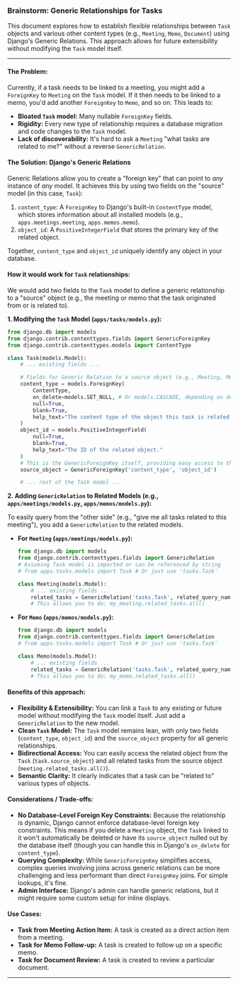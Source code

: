 ### Brainstorm: Generic Relationships for Tasks

This document explores how to establish flexible relationships between `Task` objects and various other content types (e.g., `Meeting`, `Memo`, `Document`) using Django's Generic Relations. This approach allows for future extensibility without modifying the `Task` model itself.

---

#### **The Problem:**

Currently, if a task needs to be linked to a meeting, you might add a `ForeignKey` to `Meeting` on the `Task` model. If it then needs to be linked to a memo, you'd add another `ForeignKey` to `Memo`, and so on. This leads to:

*   **Bloated `Task` model:** Many nullable `ForeignKey` fields.
*   **Rigidity:** Every new type of relationship requires a database migration and code changes to the `Task` model.
*   **Lack of discoverability:** It's hard to ask a `Meeting` "what tasks are related to me?" without a reverse `GenericRelation`.

#### **The Solution: Django's Generic Relations**

Generic Relations allow you to create a "foreign key" that can point to *any* instance of *any* model. It achieves this by using two fields on the "source" model (in this case, `Task`):

1.  `content_type`: A `ForeignKey` to Django's built-in `ContentType` model, which stores information about all installed models (e.g., `apps.meetings.meeting`, `apps.memos.memo`).
2.  `object_id`: A `PositiveIntegerField` that stores the primary key of the related object.

Together, `content_type` and `object_id` uniquely identify any object in your database.

#### **How it would work for `Task` relationships:**

We would add two fields to the `Task` model to define a generic relationship to a "source" object (e.g., the meeting or memo that the task originated from or is related to).

**1. Modifying the `Task` Model (`apps/tasks/models.py`):**

```python
from django.db import models
from django.contrib.contenttypes.fields import GenericForeignKey
from django.contrib.contenttypes.models import ContentType

class Task(models.Model):
    # ... existing fields ...

    # Fields for Generic Relation to a source object (e.g., Meeting, Memo)
    content_type = models.ForeignKey(
        ContentType,
        on_delete=models.SET_NULL, # Or models.CASCADE, depending on desired behavior
        null=True,
        blank=True,
        help_text="The content type of the object this task is related to (e.g., Meeting, Memo)."
    )
    object_id = models.PositiveIntegerField(
        null=True,
        blank=True,
        help_text="The ID of the related object."
    )
    # This is the GenericForeignKey itself, providing easy access to the related object
    source_object = GenericForeignKey('content_type', 'object_id')

    # ... rest of the Task model ...
```

**2. Adding `GenericRelation` to Related Models (e.g., `apps/meetings/models.py`, `apps/memos/models.py`):**

To easily query from the "other side" (e.g., "give me all tasks related to this meeting"), you add a `GenericRelation` to the related models.

*   **For `Meeting` (`apps/meetings/models.py`):**
    ```python
    from django.db import models
    from django.contrib.contenttypes.fields import GenericRelation
    # Assuming Task model is imported or can be referenced by string
    # from apps.tasks.models import Task # Or just use 'tasks.Task'

    class Meeting(models.Model):
        # ... existing fields ...
        related_tasks = GenericRelation('tasks.Task', related_query_name='meetings')
        # This allows you to do: my_meeting.related_tasks.all()
    ```

*   **For `Memo` (`apps/memos/models.py`):**
    ```python
    from django.db import models
    from django.contrib.contenttypes.fields import GenericRelation
    # from apps.tasks.models import Task # Or just use 'tasks.Task'

    class Memo(models.Model):
        # ... existing fields ...
        related_tasks = GenericRelation('tasks.Task', related_query_name='memos')
        # This allows you to do: my_memo.related_tasks.all()
    ```

#### **Benefits of this approach:**

*   **Flexibility & Extensibility:** You can link a `Task` to any existing or future model without modifying the `Task` model itself. Just add a `GenericRelation` to the new model.
*   **Clean `Task` Model:** The `Task` model remains lean, with only two fields (`content_type`, `object_id`) and the `source_object` property for all generic relationships.
*   **Bidirectional Access:** You can easily access the related object from the `Task` (`task.source_object`) and all related tasks from the source object (`meeting.related_tasks.all()`).
*   **Semantic Clarity:** It clearly indicates that a task can be "related to" various types of objects.

#### **Considerations / Trade-offs:**

*   **No Database-Level Foreign Key Constraints:** Because the relationship is dynamic, Django cannot enforce database-level foreign key constraints. This means if you delete a `Meeting` object, the `Task` linked to it won't automatically be deleted or have its `source_object` nulled out by the database itself (though you can handle this in Django's `on_delete` for `content_type`).
*   **Querying Complexity:** While `GenericForeignKey` simplifies access, complex queries involving joins across generic relations can be more challenging and less performant than direct `ForeignKey` joins. For simple lookups, it's fine.
*   **Admin Interface:** Django's admin can handle generic relations, but it might require some custom setup for inline displays.

#### **Use Cases:**

*   **Task from Meeting Action Item:** A task is created as a direct action item from a meeting.
*   **Task for Memo Follow-up:** A task is created to follow up on a specific memo.
*   **Task for Document Review:** A task is created to review a particular document.

---
